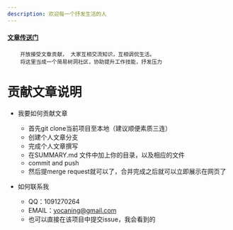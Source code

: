 ```yaml
---
description: 欢迎每一个抒发生活的人
---
```

#### [文章传送门](https://yocan.gitbook.io/mynotes/)

```text
    开放接受文章贡献， 大家互相交流知识，互相调侃生活。
    将这里当成一个简易树洞社区，协助提升工作技能，抒发压力
```

# 贡献文章说明

* 我要如何贡献文章
  * 首先git clone当前项目至本地（建议顺便素质三连）
  * 创建个人文章分支
  * 完成个人文章撰写
  * 在SUMMARY.md 文件中加上你的目录，以及相应的文件
  * commit and push
  * 然后提merge request就可以了，合并完成之后就可以立即展示在网页了
  
* 如何联系我
  * QQ：1091270264
  * EMAIL：yocaning@gmail.com
  * 也可以直接在该项目中提交issue，我会看到的

